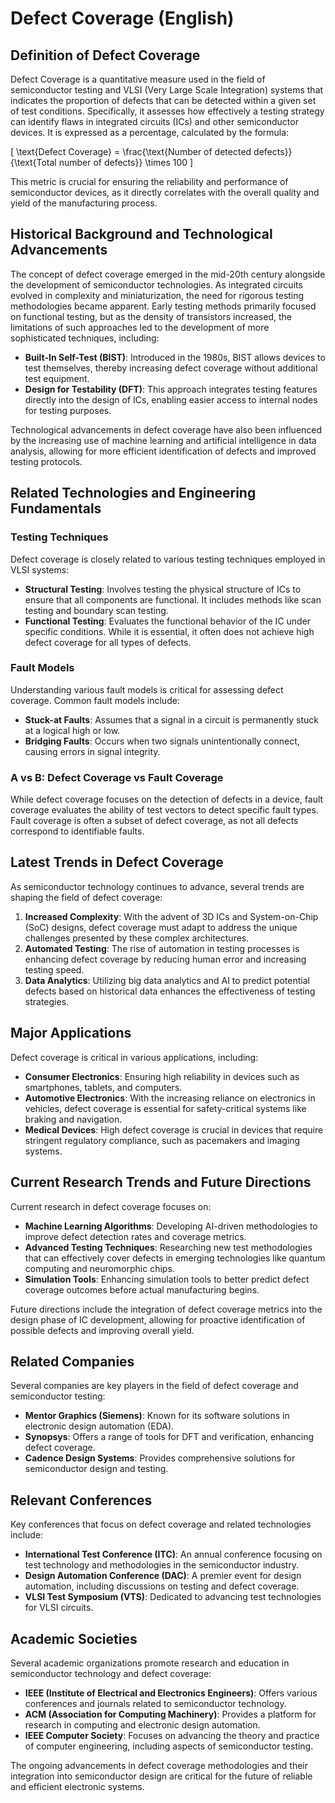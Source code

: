 # Defect Coverage (English)

## Definition of Defect Coverage

Defect Coverage is a quantitative measure used in the field of semiconductor testing and VLSI (Very Large Scale Integration) systems that indicates the proportion of defects that can be detected within a given set of test conditions. Specifically, it assesses how effectively a testing strategy can identify flaws in integrated circuits (ICs) and other semiconductor devices. It is expressed as a percentage, calculated by the formula:

\[ \text{Defect Coverage} = \frac{\text{Number of detected defects}}{\text{Total number of defects}} \times 100 \]

This metric is crucial for ensuring the reliability and performance of semiconductor devices, as it directly correlates with the overall quality and yield of the manufacturing process.

## Historical Background and Technological Advancements

The concept of defect coverage emerged in the mid-20th century alongside the development of semiconductor technologies. As integrated circuits evolved in complexity and miniaturization, the need for rigorous testing methodologies became apparent. Early testing methods primarily focused on functional testing, but as the density of transistors increased, the limitations of such approaches led to the development of more sophisticated techniques, including:

- **Built-In Self-Test (BIST)**: Introduced in the 1980s, BIST allows devices to test themselves, thereby increasing defect coverage without additional test equipment.
- **Design for Testability (DFT)**: This approach integrates testing features directly into the design of ICs, enabling easier access to internal nodes for testing purposes.

Technological advancements in defect coverage have also been influenced by the increasing use of machine learning and artificial intelligence in data analysis, allowing for more efficient identification of defects and improved testing protocols.

## Related Technologies and Engineering Fundamentals

### Testing Techniques

Defect coverage is closely related to various testing techniques employed in VLSI systems:

- **Structural Testing**: Involves testing the physical structure of ICs to ensure that all components are functional. It includes methods like scan testing and boundary scan testing.
- **Functional Testing**: Evaluates the functional behavior of the IC under specific conditions. While it is essential, it often does not achieve high defect coverage for all types of defects.

### Fault Models

Understanding various fault models is critical for assessing defect coverage. Common fault models include:

- **Stuck-at Faults**: Assumes that a signal in a circuit is permanently stuck at a logical high or low.
- **Bridging Faults**: Occurs when two signals unintentionally connect, causing errors in signal integrity.

### A vs B: Defect Coverage vs Fault Coverage

While defect coverage focuses on the detection of defects in a device, fault coverage evaluates the ability of test vectors to detect specific fault types. Fault coverage is often a subset of defect coverage, as not all defects correspond to identifiable faults.

## Latest Trends in Defect Coverage

As semiconductor technology continues to advance, several trends are shaping the field of defect coverage:

1. **Increased Complexity**: With the advent of 3D ICs and System-on-Chip (SoC) designs, defect coverage must adapt to address the unique challenges presented by these complex architectures.
2. **Automated Testing**: The rise of automation in testing processes is enhancing defect coverage by reducing human error and increasing testing speed.
3. **Data Analytics**: Utilizing big data analytics and AI to predict potential defects based on historical data enhances the effectiveness of testing strategies.

## Major Applications

Defect coverage is critical in various applications, including:

- **Consumer Electronics**: Ensuring high reliability in devices such as smartphones, tablets, and computers.
- **Automotive Electronics**: With the increasing reliance on electronics in vehicles, defect coverage is essential for safety-critical systems like braking and navigation.
- **Medical Devices**: High defect coverage is crucial in devices that require stringent regulatory compliance, such as pacemakers and imaging systems.

## Current Research Trends and Future Directions

Current research in defect coverage focuses on:

- **Machine Learning Algorithms**: Developing AI-driven methodologies to improve defect detection rates and coverage metrics.
- **Advanced Testing Techniques**: Researching new test methodologies that can effectively cover defects in emerging technologies like quantum computing and neuromorphic chips.
- **Simulation Tools**: Enhancing simulation tools to better predict defect coverage outcomes before actual manufacturing begins.

Future directions include the integration of defect coverage metrics into the design phase of IC development, allowing for proactive identification of possible defects and improving overall yield.

## Related Companies

Several companies are key players in the field of defect coverage and semiconductor testing:

- **Mentor Graphics (Siemens)**: Known for its software solutions in electronic design automation (EDA).
- **Synopsys**: Offers a range of tools for DFT and verification, enhancing defect coverage.
- **Cadence Design Systems**: Provides comprehensive solutions for semiconductor design and testing.

## Relevant Conferences

Key conferences that focus on defect coverage and related technologies include:

- **International Test Conference (ITC)**: An annual conference focusing on test technology and methodologies in the semiconductor industry.
- **Design Automation Conference (DAC)**: A premier event for design automation, including discussions on testing and defect coverage.
- **VLSI Test Symposium (VTS)**: Dedicated to advancing test technologies for VLSI circuits.

## Academic Societies

Several academic organizations promote research and education in semiconductor technology and defect coverage:

- **IEEE (Institute of Electrical and Electronics Engineers)**: Offers various conferences and journals related to semiconductor technology.
- **ACM (Association for Computing Machinery)**: Provides a platform for research in computing and electronic design automation.
- **IEEE Computer Society**: Focuses on advancing the theory and practice of computer engineering, including aspects of semiconductor testing.

The ongoing advancements in defect coverage methodologies and their integration into semiconductor design are critical for the future of reliable and efficient electronic systems.